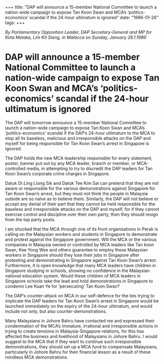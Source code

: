 +++ 
title: "DAP will announce a 15-member National Committee to launch a nation-wide campaign to expose Tan Koon Swan and MCA’s ‘politics-economics’ scandal if the 24-hour ultimatum is ignored"
date: "1986-01-26"
tags:
+++

_By Parliamentary Opposition Leader, DAP Secretary-General and MP for Kota Melaka, Lim Kit Siang, in Malacca on Sunday, January 26.1.1986:_

# DAP will announce a 15-member National Committee to launch a nation-wide campaign to expose Tan Koon Swan and MCA’s ‘politics-economics’ scandal if the 24-hour ultimatum is ignored
		
The DAP will tomorrow announce a 15-member National Committee to launch a nation-wide campaign to expose Tan Koon Swan and MCA’s ‘politics-economics’ scandal if the DAP’s 24-hour ultimatum to the MCA to stop all its baseless, malicious and irresponsible attacks on the DAP and myself for being responsible for Tan Koon Swan’s arrest in Singapore is ignored.</u>
		
The DAP holds the new MCA leadership responsible for every statement, poster, banner put out by any MCA leader, branch or member, or MCA-controlled media, in attempting to try to discredit the DAP leaders for Tan Koon Swan’s corporate crime charges in Singapore.
		
Datuk Dr.Ling Liong Sik and Datuk Tee Kim Sai can pretend that they are not aware or responsible for the various demonstrations against Singapore for Tan Koon Swan’s arrest, but they must not think the people in Malaysia outside are so naïve as to believe them. Similarly, the DAP will not believe or accept any denial of their part that they cannot be held responsible for the baseless and irresponsible attacks on the DAP and myself, for if they cannot exercise control and discipline over their own party, then they should resign from the top party posts.
		
I am shocked that the MCA through one of its front organisations in Perak is calling on the Malaysian workers and students in Singapore to demonstrate and protest against the Singapore government. Will the MCA or the various companies in Malaysia owned or controlled by MCA leaders like Tan koon Swan, Kee Yong Wee and others guarantee to employ these Malaysian workers in Singapore should they lose their jobs in Singapore after protesting and demonstrating in Singapore against Tan Koon Swan’s arrest. Furthermore, it is open knowledge that many MCA leaders have children in Singapore studying in schools, showing no confidence in the Malaysian national education system. Would these children of MCA leaders in Singapore schools take the lead and hold demonstrations in Singapore to condemn Lee Kuan Ye for ‘persecuting’ Tan Koon Swan?
		
The DAP’s counter-attack on MCA in our self-defence for the lies trying to implicate the DAP leaders for Tan Koon Swan’s arrest in Singapore would be launched immediately on the expiry of the 24-hour ultimatum, and would include not only, but also counter-demonstrations.
		
Many Malaysians in Johore Bahru have contacted me and expressed their condemnation of the MCA’s immature, irrational and irresponsible actions in trying to create tensions in Malaysia-Singapore relations, for this has affected the business and livelihood of Malaysians in Johore Bahru. I would suggest to the MCA that if they want to continue such irresponsible demonstrations, they should set up a MCA fund to compensate Malaysians, particularly in Johore Bahru for their financial lesson as a result of these mindless MCA demonstrations.
 
